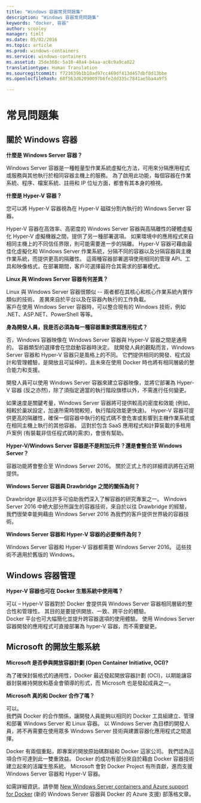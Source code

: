 ```yaml
---
title: "Windows 容器常見問題集"
description: "Windows 容器常見問題集"
keywords: "docker, 容器"
author: scooley
manager: timlt
ms.date: 05/02/2016
ms.topic: article
ms.prod: windows-containers
ms.service: windows-containers
ms.assetid: 25de368c-5a10-40a4-b4aa-ac8c9a9ca022
translationtype: Human Translation
ms.sourcegitcommit: f721639b1b10ad97cc469df413d457dbf8d13bbe
ms.openlocfilehash: 68f563d62090097b6fe2dd335c7841ae5ba4a9f5

---
```


# 常見問題集

## 關於 Windows 容器

**什麼是 Windows Server 容器？**

Windows Server 容器是一種輕量型作業系統虛擬化方法，可用來分隔應用程式或服務與其他執行於相同容器主機上的服務。 為了啟用此功能，每個容器在作業系統、程序、檔案系統、註冊和 IP 位址方面，都會有其本身的檢視。  

**什麼是 Hyper-V 容器？**

您可以將 Hyper-V 容器視為在 Hyper-V 磁碟分割內執行的 Windows Server 容器。

Hyper-V 容器在高效率、高密度的 Windows Server 容器與高隔離性的硬體虛擬化 Hyper-V 虛擬機器之間，提供了另一種部署選項。 如果環境中的應用程式來自相同主機上的不同信任界限，則可能需要進一步的隔離。 Hyper-V 容器可藉由最佳化虛擬化和 Windows Server 作業系統，分隔不同的容器以及分隔容器與主機作業系統，而提供更高的隔離性。 這兩種容器部署選項使用相同的管理 API、工具和映像格式，在部署期間，客戶可選擇最符合其需求的部署模式。

**Linux 與 Windows Server 容器有何差異？**

Linux 與 Windows Server 容器很類似 -- 兩者都在其核心和核心作業系統內實作類似的技術。 差異來自於平台以及在容器內執行的工作負載。  
客戶在使用 Windows Server 容器時，可以整合現有的 Windows 技術，例如 .NET、ASP.NET、PowerShell 等等。

**身為開發人員，我是否必須為每一種容器重新撰寫應用程式？**

否，Windows 容器映像在 Windows Server 容器與 Hyper-V 容器之間是通用的。 容器類型的選擇會在您啟動容器時決定。 就開發人員的觀點而言，Windows Server 容器和 Hyper-V 容器只是風格上的不同。  它們提供相同的開發、程式設計和管理體驗，是開放且可延伸的，且未來在使用 Docker 時也將有相同層級的整合能力和支援。

開發人員可以使用 Windows Server 容器來建立容器映像，並將它部署為 Hyper-V 容器 (反之亦然)，除了須指定適當的執行階段旗標以外，不需進行任何變更。

如果速度是關鍵考量，Windows Server 容器將可提供較高的密度和效能 (例如，相較於巢狀設定，加速所需時間較短，執行階段效能更快速)。 Hyper-V 容器可提供更高的隔離性，確保一個容器中執行的程式碼不會危害或影響到主機作業系統或在相同主機上執行的其他容器。 這對於包含 SaaS 應用程式和計算裝載的多租用戶案例 (有裝載非信任程式碼的需求)，會很有幫助。

**Hyper-V/Windows Server 容器是不是附加元件？還是會整合至 Windows Server？**

容器功能將會整合至 Windows Server 2016。 關於正式上市的詳細資訊將在近期提供。  

**Windows Server 容器與 Drawbridge 之間的關係為何？**

Drawbridge 是以往許多可協助我們深入了解容器的研究專案之一。  Windows Server 2016 中絶大部分所誕生的容器技術，來自於以往 Drawbridge 的經驗，我們很榮幸能夠藉由 Windows Server 2016 為我們的客戶提供世界級的容器技術。

**Windows Server 容器和 Hyper-V 容器的必要條件為何？**

Windows Server 容器和 Hyper-V 容器都需要 Windows Server 2016。 這些技術不適用於舊版的 Windows。


## Windows 容器管理

**Hyper-V 容器也可在 Docker 生態系統中使用嗎？**

可以 – Hyper-V 容器對於 Docker 會提供與 Windows Server 容器相同層級的整合性和管理性。  其目的是要提供開放、一致、跨平台的體驗。  
Docker 平台也可大幅簡化並提升跨容器選項的使用體驗。 使用 Windows Server 容器開發的應用程式可直接部署為 hyper-V 容器，而不需要變更。


## Microsoft 的開放生態系統

**Microsoft 是否參與開放容器計劃 (Open Container Initiative, OCI)?**

為了確保封裝格式的通用性，Docker 最近發起開放容器計劃 (OCI)，以期能讓容器封裝維持開放和基金會領導的形式，而 Microsoft 也是發起成員之一。

**Microsoft 真的和 Docker 合作了嗎？**

可以。  
我們與 Docker 的合作關係，讓開發人員能夠以相同的 Docker 工具組建立、管理和部署 Windows Server 和 Linux 容器。 以 Windows Server 為目標的開發人員，將不再需要在使用眾多 Windows Server 技術與建置容器化應用程式之間選擇。  

Docker 有兩個重點，即專案的開放原始碼群組和 Docker 這家公司。 我們認為這項合作可達到此一雙重效益。 Docker 的成功有部分來自於藉由 Docker 容器技術建立起來的活躍生態系統。 Microsoft 會對 Docker Project 有所貢獻，進而支援 Windows Server 容器和 Hyper-V 容器。  

如需詳細資訊，請參閱 [New Windows Server containers and Azure support for Docker](http://azure.microsoft.com/blog/2014/10/15/new-windows-server-containers-and-azure-support-for-docker/?WT.mc_id=Blog_ServerCloud_Announce_TTD) (新的 Windows Server 容器與 Docker 的 Azure 支援) 部落格文章。



<!--HONumber=Sep16_HO4-->


